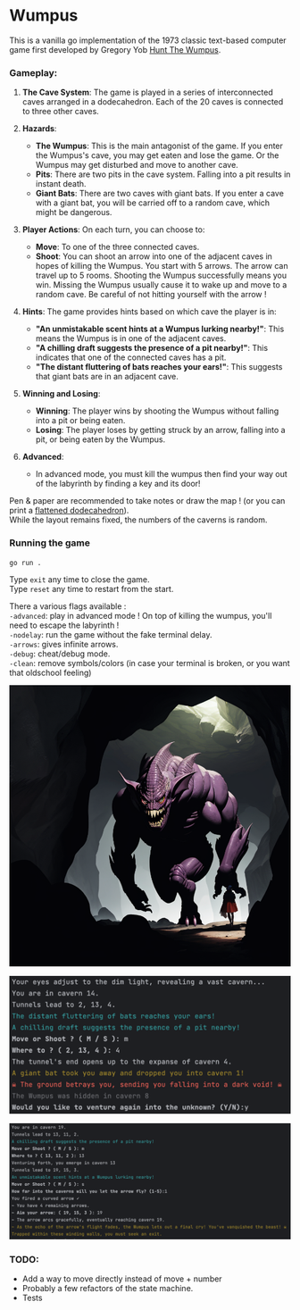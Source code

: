 # Wumpus
This is a vanilla go implementation of the 1973 classic text-based computer game first developed by Gregory Yob [Hunt The Wumpus](https://en.wikipedia.org/wiki/Hunt_the_Wumpus).

### Gameplay:

1. **The Cave System**: The game is played in a series of interconnected caves arranged in a dodecahedron. Each of the 20 caves is connected to three other caves.

2. **Hazards**:
   - **The Wumpus**: This is the main antagonist of the game. If you enter the Wumpus's cave, you may get eaten and lose the game. Or the Wumpus may get disturbed and move to another cave.
   - **Pits**: There are two pits in the cave system. Falling into a pit results in instant death.
   - **Giant Bats**: There are two caves with giant bats. If you enter a cave with a giant bat, you will be carried off to a random cave, which might be dangerous.

3. **Player Actions**: On each turn, you can choose to:
   - **Move**: To one of the three connected caves.
   - **Shoot**: You can shoot an arrow into one of the adjacent caves in hopes of killing the Wumpus. You start with 5 arrows. The arrow can travel up to 5 rooms. Shooting the Wumpus successfully means you win. Missing the Wumpus usually cause it to wake up and move to a random cave. Be careful of not hitting yourself with the arrow !
   
4. **Hints**: The game provides hints based on which cave the player is in:
   - **"An unmistakable scent hints at a Wumpus lurking nearby!"**: This means the Wumpus is in one of the adjacent caves.
   - **"A chilling draft suggests the presence of a pit nearby!"**: This indicates that one of the connected caves has a pit.
   - **"The distant fluttering of bats reaches your ears!"**: This suggests that giant bats are in an adjacent cave.

5. **Winning and Losing**:
   - **Winning**: The player wins by shooting the Wumpus without falling into a pit or being eaten.
   - **Losing**: The player loses by getting struck by an arrow, falling into a pit, or being eaten by the Wumpus.

6. **Advanced**:
   - In advanced mode, you must kill the wumpus then find your way out of the labyrinth by finding a key and its door!

Pen & paper are recommended to take notes or draw the map ! (or you can print a [flattened dodecahedron](https://people.math.sc.edu/Burkardt/data/grf/dodecahedron.png)).  
While the layout remains fixed, the numbers of the caverns is random.

### Running the game
```
go run .
```
Type `exit` any time to close the game.  
Type `reset` any time to restart from the start.

There a various flags available :  
`-advanced`: play in advanced mode ! On top of killing the wumpus, you'll need to escape the labyrinth !  
`-nodelay`: run the game without the fake terminal delay.  
`-arrows`: gives infinite arrows.  
`-debug`: cheat/debug mode.  
`-clean`: remove symbols/colors (in case your terminal is broken, or you want that oldschool feeling)

![cover](cover.png)

![screenshot1](screenshot1.png)

![screenshot2](screenshot2.png)

### TODO:
* Add a way to move directly instead of move + number
* Probably a few refactors of the state machine.
* Tests
